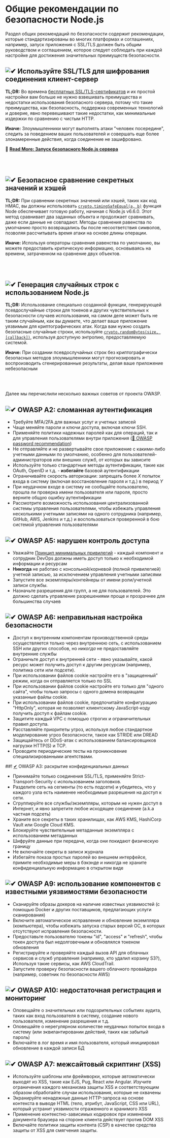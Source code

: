 [✔]: /assets/images/checkbox-small-blue.png

# Общие рекомендации по безопасности Node.js

Раздел общих рекомендаций по безопасности содержит рекомендации, которые стандартизированы во многих платформах и соглашениях, например, запуск приложения с SSL/TLS должен быть общим руководством и соглашением, которое следует соблюдать при каждой настройке для достижения значительных преимуществ безопасности.

## ![✔] Используйте SSL/TLS для шифрования соединения клиент-сервер

**TL;DR:** Во времена [бесплатных SSL/TLS-сертификатов](https://letsencrypt.org/) и их простой настройки вам больше не нужно взвешивать преимущества и недостатки использования безопасного сервера, потому что такие преимущества, как безопасность, поддержка современных технологий и доверие, явно перевешивают такие недостатки, как минимальные издержки по сравнению с чистым HTTP.

**Иначе:** Злоумышленники могут выполнять атаки "человек посередине", следить за поведением ваших пользователей и совершать еще более злонамеренные действия, когда соединение не зашифровано.

🔗 [**Read More: Запуск безопасного Node.js сервера**](./secureserver.russian.md)

<br/><br/>

## ![✔] Безопасное сравнение секретных значений и хэшей

**TL;DR:** При сравнении секретных значений или хэшей, таких как код HMAC, вы должны использовать [`crypto.timingSafeEqual(a, b)`](https://nodejs.org/dist/latest-v9.x/docs/api/crypto.html#crypto_crypto_timingsafeequal_a_b) функция Node обеспечивает готовую работу, начиная с Node.js v6.6.0. Этот метод сравнивает два заданных объекта и продолжает сравнивать, даже если данные не совпадают. Методы сравнения равенства по умолчанию просто возвращались бы после несоответствия символов, позволяя рассчитывать время атаки на основе длины операции.

**Иначе:** Используя операторы сравнения равенства по умолчанию, вы можете предоставить критическую информацию, основываясь на времени, затраченном на сравнение двух объектов.

<br/><br/>

## ![✔] Генерация случайных строк с использованием Node.js

**TL;DR:** Использование специально созданной функции, генерирующей псевдослучайные строки для токенов и других чувствительных к безопасности случаев использования, на самом деле может быть не таким случайным, как вы думаете, что делает ваше приложение уязвимым для криптографических атак. Когда вам нужно создать безопасные случайные строки, используйте [`crypto.randomBytes(size, [callback])`](https://nodejs.org/api/crypto.html#crypto_crypto_randombytes_size_callback), используя доступную энтропию, предоставляемую системой.

**Иначе:** При создании псевдослучайных строк без криптографически безопасных методов злоумышленники могут прогнозировать и воспроизводить сгенерированные результаты, делая ваше приложение небезопасным

<br/><br/>

Далее мы перечислили несколько важных советов от проекта OWASP.

## ![✔] OWASP A2: сломанная аутентификация

- Требуйте MFA/2FA для важных услуг и учетных записей
- Чаще меняйте пароли и ключи доступа, включая ключи SSH.
- Применяйте политики надежных паролей как для операций, так и для управления пользователями внутри приложения ([🔗 OWASP password recommendation](https://www.owasp.org/index.php/Authentication_Cheat_Sheet#Implement_Proper_Password_Strength_Controls.22))
- Не отправляйте и не развертывайте свое приложение с какими-либо учетными данными по умолчанию, особенно для пользователей-администраторов или внешних служб, от которых вы зависите
- Используйте только стандартные методы аутентификации, такие как OAuth, OpenID и т.д. - **избегайте** базовой аутентификации
- Ограничивайте скорость авторизации: запрещать более _X_ попыток входа в систему (включая восстановление пароля и т.д.) в период _Y_
- При неудачном входе в систему не сообщайте пользователю, прошла ли проверка имени пользователя или пароля, просто верните общую ошибку аутентификации
- Рассмотрите возможность использования централизованной системы управления пользователями, чтобы избежать управления несколькими учетными записями на одного сотрудника (например, GitHub, AWS, Jenkins и т.д.) и воспользоваться проверенной в бою системой управления пользователями

## ![✔] OWASP A5: нарушен контроль доступа

- Уважайте [Принцип минимальных привилегий](https://ru.wikipedia.org/wiki/Принцип_минимальных_привилегий) - каждый компонент и сотрудник DevOps должны иметь доступ только к необходимой информации и ресурсам
- **Никогда** не работаю с консольной/корневой (полной привилегией) учетной записью, за исключением управления учетными записями
- Запустите все экземпляры/контейнеры от имени роли/учетной записи службы.
- Назначьте разрешения для групп, а не для пользователей. Это должно сделать управление разрешениями проще и прозрачнее для большинства случаев

## ![✔] OWASP A6: неправильная настройка безопасности

- Доступ к внутренним компонентам производственной среды осуществляется только через внутреннюю сеть, с использованием SSH или других способов, но _никогда_ не предоставляйте внутренние службы
- Ограничьте доступ к внутренней сети - явно указывайте, какой ресурс может получить доступ к другим ресурсам (например, политика сети или подсети).
- При использовании файлов cookie настройте его в "защищенный" режим, когда он отправляется только по SSL
- При использовании файлов cookie настройте его только для "одного сайта", чтобы только запросы с одного домена возвращали указанные файлы cookie.
- При использовании файлов cookie, предпочитайте конфигурацию "HttpOnly", которая не позволяет клиентскому JavaScript-коду получить доступ к файлам cookie.
- Защитите каждый VPC с помощью строгих и ограничительных правил доступа.
- Расставляйте приоритеты угроз, используя любое стандартное моделирование угроз безопасности, такое как STRIDE или DREAD
- Защищайтесь от DDoS-атак с использованием балансировщиков нагрузки HTTP(S) и TCP.
- Проводите периодические тесты на проникновение специализированными агентствами.

##! [✔] OWASP A3: раскрытие конфиденциальных данных

- Принимайте только соединения SSL/TLS, применяйте Strict-Transport-Security с использованием заголовков.
- Разделите сеть на сегменты (то есть подсети) и убедитесь, что у каждого узла есть наименее необходимые разрешения на доступ к сети.
- Сгруппируйте все службы/экземпляры, которым не нужен доступ в Интернет, и явно запретите любое исходящее соединение (a.k.a частная подсеть)
- Храните все секреты в таких хранилищах, как AWS KMS, HashiCorp Vault или Google Cloud KMS.
- Блокируйте чувствительные метаданные экземпляра с использованием метаданных
- Шифруйте данные при передаче, когда они покидают физическую границу
- Не включайте секреты в записи журнала
- Избегайте показа простых паролей во внешнем интерфейсе, примите необходимые меры в бэкэнде и никогда не храните конфиденциальную информацию в открытом виде

## ![✔] OWASP A9: использование компонентов с известными уязвимостями безопасности

- Сканируйте образы докеров на наличие известных уязвимостей (с помощью Docker и других поставщиков, предлагающих услуги сканирования)
- Включите автоматическое исправление и обновление экземпляра (компьютера), чтобы избежать запуска старых версий ОС, в которых отсутствуют исправления безопасности.
- Предоставьте пользователю токены "id", "access" и "refresh", чтобы токен доступа был недолговечным и обновлялся токеном обновления
- Регистрируйте и проверяйте каждый вызов API для облачных сервисов и служб управления (например, кто удалил корзину S3?), Используя такие сервисы, как AWS CloudTrail.
- Запустите проверку безопасности вашего облачного провайдера (например, советник по безопасности AWS)


## ![✔] OWASP A10: недостаточная регистрация и мониторинг

- Оповещайте о значительных или подозрительных событиях аудита, таких как вход пользователя в систему, создание нового пользователя, изменение разрешения и т.д.
- Оповещайте о нерегулярном количестве неудачных попыток входа в систему (или эквилантировании действий, таких как забытый пароль)
- Включайте в лог время и имя пользователя, который инициировал обновление в каждой записи БД

## ![✔] OWASP A7: межсайтовый скриптинг (XSS)

- Используйте шаблоны или фреймворки, которые автоматически выходят из XSS, такие как EJS, Pug, React или Angular. Изучите ограничения каждого механизма защиты XSS и соответствующим образом обработайте случаи использования, которые не охвачены
- Экранируйте ненадежные данные HTTP-запроса на основе контекста в выводе HTML (тело, атрибут, JavaScript, CSS или URL), который устранит уязвимости отраженного и хранимого XSS
- Применение контекстно-зависимых кодировок при изменении документа браузера на стороне клиента действует против DOM XSS
- Включайте политики защиты контента (CSP) в качестве средства защиты от XSS для смягчения защиты.


<br/><br/><br/>
